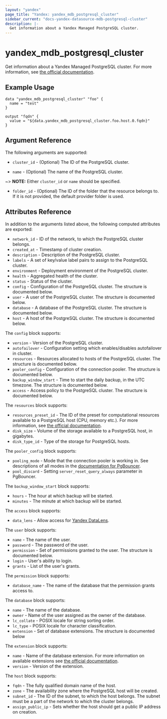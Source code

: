 ```yaml
---
layout: "yandex"
page_title: "Yandex: yandex_mdb_postgresql_cluster"
sidebar_current: "docs-yandex-datasource-mdb-postgresql-cluster"
description: |-
  Get information about a Yandex Managed PostgreSQL cluster.
---
```


# yandex\_mdb\_postgresql\_cluster

Get information about a Yandex Managed PostgreSQL cluster. For more information, see
[the official documentation](https://cloud.yandex.com/docs/managed-postgresql/).

## Example Usage

```hcl
data "yandex_mdb_postgresql_cluster" "foo" {
  name = "test"
}

output "fqdn" {
  value = "${data.yandex_mdb_postgresql_cluster.foo.host.0.fqdn}"
}
```

## Argument Reference

The following arguments are supported:

* `cluster_id` - (Optional) The ID of the PostgreSQL cluster.

* `name` - (Optional) The name of the PostgreSQL cluster.

~> **NOTE:** Either `cluster_id` or `name` should be specified.

* `folder_id` - (Optional) The ID of the folder that the resource belongs to. If it is not provided, the default provider folder is used.

## Attributes Reference

In addition to the arguments listed above, the following computed attributes are
exported:

* `network_id` - ID of the network, to which the PostgreSQL cluster belongs.
* `created_at` - Timestamp of cluster creation.
* `description` - Description of the PostgreSQL cluster.
* `labels` - A set of key/value label pairs to assign to the PostgreSQL cluster.
* `environment` - Deployment environment of the PostgreSQL cluster.
* `health` - Aggregated health of the cluster.
* `status` - Status of the cluster.
* `config` - Configuration of the PostgreSQL cluster. The structure is documented below.
* `user` - A user of the PostgreSQL cluster. The structure is documented below.
* `database` - A database of the PostgreSQL cluster. The structure is documented below.
* `host` - A host of the PostgreSQL cluster. The structure is documented below.

The `config` block supports:

* `version` - Version of the PostgreSQL cluster.
* `autofailover` - Configuration setting which enables/disables autofailover in cluster.
* `resources` - Resources allocated to hosts of the PostgreSQL cluster. The structure is documented below.
* `pooler_config` - Configuration of the connection pooler. The structure is documented below.
* `backup_window_start` - Time to start the daily backup, in the UTC timezone. The structure is documented below.
* `access` - Access policy to the PostgreSQL cluster. The structure is documented below.

The `resources` block supports:

* `resources_preset_id` - The ID of the preset for computational resources available to a PostgreSQL host (CPU, memory etc.).
  For more information, see [the official documentation](https://cloud.yandex.com/docs/managed-postgresql/concepts/instance-types).
* `disk_size` - Volume of the storage available to a PostgreSQL host, in gigabytes.
* `disk_type_id` - Type of the storage for PostgreSQL hosts.

The `pooler_config` block supports:

* `pooling_mode` - Mode that the connection pooler is working in. See descriptions of all modes in the [documentation for PgBouncer](https://pgbouncer.github.io/usage).
* `pool_discard` - Setting `server_reset_query_always` parameter in PgBouncer.

The `backup_window_start` block supports:

* `hours` - The hour at which backup will be started.
* `minutes` - The minute at which backup will be started.

The `access` block supports:

* `data_lens` - Allow access for [Yandex DataLens](https://cloud.yandex.com/services/datalens).

The `user` block supports:

* `name` - The name of the user.
* `password` - The password of the user.
* `permission` - Set of permissions granted to the user. The structure is documented below.
* `login` - User's ability to login.
* `grants` - List of the user's grants.

The `permission` block supports:

* `database_name` - The name of the database that the permission grants access to.

The `database` block supports:

* `name` - The name of the database.
* `owner` - Name of the user assigned as the owner of the database.
* `lc_collate` - POSIX locale for string sorting order.
* `lc_type` - POSIX locale for character classification.
* `extension` - Set of database extensions. The structure is documented below

The `extension` block supports:

* `name` - Name of the database extension. For more information on available extensions see [the official documentation](https://cloud.yandex.com/docs/managed-postgresql/operations/cluster-extensions).
* `version` - Version of the extension.

The `host` block supports:

* `fqdn` - The fully qualified domain name of the host.
* `zone` - The availability zone where the PostgreSQL host will be created.
* `subnet_id` - The ID of the subnet, to which the host belongs. The subnet must be a part of the network to which the cluster belongs.
* `assign_public_ip` - Sets whether the host should get a public IP address on creation.